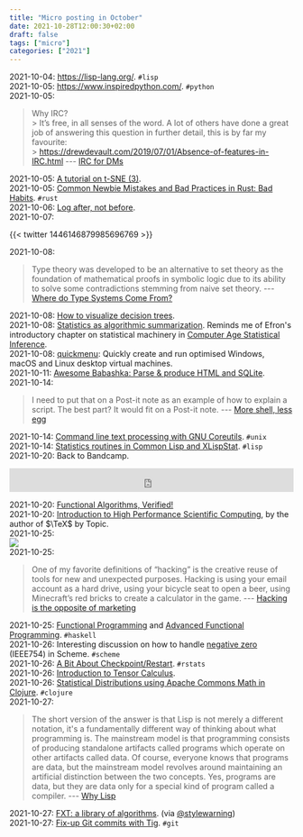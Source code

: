 ```yaml
---
title: "Micro posting in October"
date: 2021-10-28T12:00:30+02:00
draft: false
tags: ["micro"]
categories: ["2021"]
---
```


<a href="#" style="text-decoration: none;">2021-10-04</a>: <https://lisp-lang.org/>. `#lisp`<br>
<a href="#" style="text-decoration: none;">2021-10-05</a>: <https://www.inspiredpython.com/>. `#python`<br>
<a href="#" style="text-decoration: none;">2021-10-05</a>:

> Why IRC?<br>> It’s free, in all senses of the word. A lot of others have done a great job of answering this question in further detail, this is by far my favourite:<br>> https://drewdevault.com/2019/07/01/Absence-of-features-in-IRC.html --- [IRC for DMs](https://icyphox.sh/blog/irc-for-dms/)<br>

<a href="#" style="text-decoration: none;">2021-10-05</a>: [A tutorial on t-SNE (3)](http://blog.thegrandlocus.com/2021/09/a-tutorial-on-t-sne-3).<br>
<a href="#" style="text-decoration: none;">2021-10-05</a>: [Common Newbie Mistakes and Bad Practices in Rust: Bad Habits](https://adventures.michaelfbryan.com/posts/rust-best-practices/bad-habits/). `#rust`<br>
<a href="#" style="text-decoration: none;">2021-10-06</a>: [Log after, not before](https://tuhrig.de/my-logging-best-practices/).<br>
<a href="#" style="text-decoration: none;">2021-10-07</a>:

{{< twitter 1446146879985696769 >}}<br>

<a href="#" style="text-decoration: none;">2021-10-08</a>:

> Type theory was developed to be an alternative to set theory as the foundation of mathematical proofs in symbolic logic due to its ability to solve some contradictions stemming from naive set theory. --- [Where do Type Systems Come From?](http://blog.felipe.rs/2017/07/07/where-do-type-systems-come-from/)<br>

<a href="#" style="text-decoration: none;">2021-10-08</a>: [How to visualize decision trees](https://explained.ai/decision-tree-viz/index.html).<br>
<a href="#" style="text-decoration: none;">2021-10-08</a>: [Statistics as algorithmic summarization](https://www.argmin.net/2021/09/28/summarization/). Reminds me of Efron's introductory chapter on statistical machinery in [Computer Age Statistical Inference](https://web.stanford.edu/~hastie/CASI/).<br>
<a href="#" style="text-decoration: none;">2021-10-08</a>: [quickmenu](https://github.com/wimpysworld/quickemu): Quickly create and run optimised Windows, macOS and Linux desktop virtual machines.<br>
<a href="#" style="text-decoration: none;">2021-10-11</a>: [Awesome Babashka: Parse & produce HTML and SQLite](https://blog.jakubholy.net/2021/awesome-babashka-dash/).<br>
<a href="#" style="text-decoration: none;">2021-10-14</a>:

> I need to put that on a Post-it note as an example of how to explain a script. The best part? It would fit on a Post-it note. --- [More shell, less egg](http://www.leancrew.com/all-this/2011/12/more-shell-less-egg/)<br>

<a href="#" style="text-decoration: none;">2021-10-14</a>: [Command line text processing with GNU Coreutils](https://learnbyexample.github.io/cli_text_processing_coreutils/introduction.html). `#unix`<br>
<a href="#" style="text-decoration: none;">2021-10-14</a>: [Statistics routines in Common Lisp and XLispStat](https://github.com/Lisp-Stat/xls-archive). `#lisp`<br>
<a href="#" style="text-decoration: none;">2021-10-20</a>: Back to Bandcamp.

<iframe style="border: 0; width: 100%; height: 42px;" src="https://bandcamp.com/EmbeddedPlayer/album=3243051787/size=small/bgcol=ffffff/linkcol=0687f5/transparent=true/" seamless><a href="https://annasmyrk.bandcamp.com/album/the-hour-between-us">The Hour Between Us by Anna Smyrk</a></iframe><br>

<a href="#" style="text-decoration: none;">2021-10-20</a>: [Functional Algorithms, Verified!](https://functional-algorithms-verified.org/)<br>
<a href="#" style="text-decoration: none;">2021-10-20</a>: [Introduction to High Performance Scientific Computing](https://pages.tacc.utexas.edu/~eijkhout/istc/istc.html), by the author of $\TeX$ by Topic.<br>
<a href="#" style="text-decoration: none;">2021-10-25</a>: <br>![](/img/IMG_1749.JPG)<br>
<a href="#" style="text-decoration: none;">2021-10-25</a>:

> One of my favorite definitions of “hacking” is the creative reuse of tools for new and unexpected purposes. Hacking is using your email account as a hard drive, using your bicycle seat to open a beer, using Minecraft’s red bricks to create a calculator in the game. --- [Hacking is the opposite of marketing](https://macwright.com/2021/07/24/hacking-is-the-opposite-of-marketing.html)<br>

<a href="#" style="text-decoration: none;">2021-10-25</a>: [Functional Programming](https://www.cs.nott.ac.uk/~pszgmh/pgp.html) and [Advanced Functional Programming](https://www.cs.nott.ac.uk/~pszgmh/afp.html). `#haskell`<br>
<a href="#" style="text-decoration: none;">2021-10-26</a>: Interesting discussion on how to handle [negative zero](https://blog.practical-scheme.net/gauche/20210826-negative-zero) (IEEE754) in Scheme. `#scheme`<br>
<a href="#" style="text-decoration: none;">2021-10-26</a>: [A Bit About Checkpoint/Restart](https://fml-fam.github.io/blog/2021/09/09/a-bit-about-checkpoint/restart/). `#rstats`<br>
<a href="#" style="text-decoration: none;">2021-10-26</a>: [Introduction to Tensor Calculus](https://grinfeld.org/books/An-Introduction-To-Tensor-Calculus/).<br>
<a href="#" style="text-decoration: none;">2021-10-26</a>: [Statistical Distributions using Apache Commons Math in Clojure](https://kaygun.tumblr.com/post/661256853848719360/statistical-distributions-using-apache-commons). `#clojure`<br>
<a href="#" style="text-decoration: none;">2021-10-27</a>:

> The short version of the answer is that Lisp is not merely a different notation, it's a fundamentally different way of thinking about what programming is.  The mainstream model is that programming consists of producing standalone artifacts called programs which operate on other artifacts called data.  Of course, everyone knows that programs are data, but the mainstream model revolves around maintaining an artificial distinction between the two concepts.  Yes, programs are data, but they are data only for a special kind of program called a compiler. --- [Why Lisp](https://blog.rongarret.info/2015/05/why-lisp.html)<br>

<a href="#" style="text-decoration: none;">2021-10-27</a>: [FXT: a library of algorithms](https://www.jjj.de/fxt/). (via [@stylewarning](https://github.com/stylewarning/hypergeometrica/blob/master/REFERENCES.md))<br>
<a href="#" style="text-decoration: none;">2021-10-27</a>: [Fix-up Git commits with Tig](https://abhinavg.net/posts/tig-easy-fixup/?utm_source=pocket_mylist). `#git`<br>
